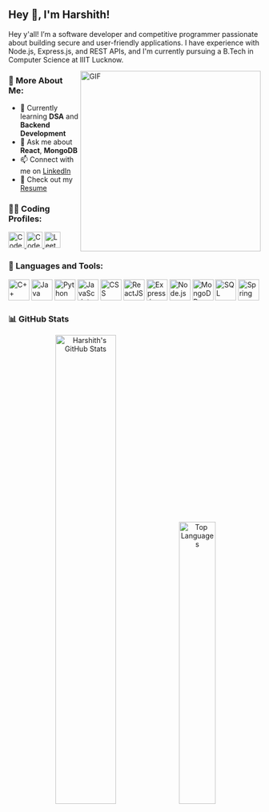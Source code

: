 ## Hey 👋, I'm Harshith!

Hey y'all! I’m a software developer and competitive programmer passionate about building secure and user-friendly applications. I have experience with Node.js, Express.js, and REST APIs, and I'm currently pursuing a B.Tech in Computer Science at IIIT Lucknow.

<img align="right" alt="GIF" src="https://raw.githubusercontent.com/rahul-jha98/rahul-jha98/main/techstack.gif" width="360px"/>



### 🧐 More About Me:

- 🔭 Currently learning **DSA** and **Backend Development**
- 💬 Ask me about **React**, **MongoDB**
- 📫 Connect with me on [LinkedIn](https://www.linkedin.com/in/banothu-harshith10/)
- 📝 Check out my [Resume](https://drive.google.com/file/d/11-i0APi2jTbcjNYKwVes0F3q3SpyVYlx/view?usp=sharing)



### 👨‍💻 Coding Profiles:

<p>
  <a href="https://codeforces.com/profile/har10shith">
    <img height="32" src="https://cdn-1.webcatalog.io/catalog/codeforces/codeforces-icon-filled-256.png?v=1675595107494" alt="Codeforces" />
  </a>
  <a href="https://www.codechef.com/users/ammiee" target="_blank">
    <img height="32" src="https://cdn.codechef.com/sites/all/themes/abessive/cc-logo.svg" alt="CodeChef" />
  </a>
  <a href="https://leetcode.com/u/The_Redeemer/" target="_blank">
    <img height="32" src="https://upload.wikimedia.org/wikipedia/commons/1/19/LeetCode_logo_black.png" alt="LeetCode" />
  </a>
</p>



### 🔨 Languages and Tools:

<p>
<img src="https://tse2.mm.bing.net/th?id=OIP.5Y5sc3cKItDAGvITEqCNygHaHa&r=0&pid=Api" height="42px" alt="C++"/>
<img src="https://raw.githubusercontent.com/rahul-jha98/github_readme_icons/main/language_and_tools/square/java/java.svg" height="42px" alt="Java"/>
<img src="https://raw.githubusercontent.com/rahul-jha98/github_readme_icons/main/language_and_tools/square/python/python.svg" height="42px" alt="Python"/>
<img src="https://raw.githubusercontent.com/rahul-jha98/github_readme_icons/main/language_and_tools/square/javascript/javascript.svg" height="42px" alt="JavaScript"/>
<img src="https://raw.githubusercontent.com/rahul-jha98/github_readme_icons/main/language_and_tools/square/css/css.svg" height="42px" alt="CSS"/>
<img src="https://raw.githubusercontent.com/rahul-jha98/github_readme_icons/main/language_and_tools/square/react/react.svg" height="42px" alt="ReactJS"/>
<img src="https://tse3.mm.bing.net/th?id=OIP.XQky1N0XySaAZjWJMmAgXgHaED&pid=Api" height="42px" alt="Express.js"/>
<img src="https://raw.githubusercontent.com/rahul-jha98/github_readme_icons/main/language_and_tools/square/node/node.svg" height="42px" alt="Node.js"/>
<img src="https://tse4.mm.bing.net/th?id=OIP.Al8weKZSstHJRmzugzj01QHaF7&pid=Api" height="42px" alt="MongoDB"/>
<img src="https://tse4.mm.bing.net/th?id=OIP.JVt34lGxmm0GAGNNL_mwBgHaHa&pid=Api" height="42px" alt="SQL"/>
<img src="https://raw.githubusercontent.com/marwin1991/profile-technology-icons/refs/heads/main/icons/spring.png" height="42px" alt="Spring"/>


</p>



### 📊 GitHub Stats

<div align="center">
  <img alt="Harshith's GitHub Stats" src="https://github-readme-stats.vercel.app/api?username=haxshith&show_icons=true&theme=transparent&hide_border=true" width="49%" />
  <img alt="Top Languages" src="https://github-readme-stats.vercel.app/api/top-langs/?username=haxshith&layout=compact&theme=transparent&hide_border=true" width="38%" />
</div>
